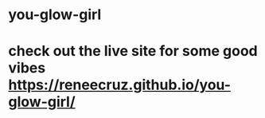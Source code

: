 # you-glow-girl

# check out the live site for some good vibes https://reneecruz.github.io/you-glow-girl/
